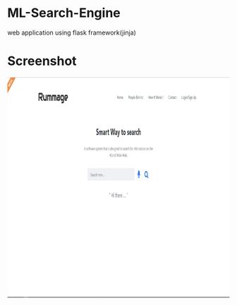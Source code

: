 # ML-Search-Engine
web application using flask framework(jinja)

# Screenshot
<img src="https://github.com/Chiragasourabh/ML-Search-Engine/blob/master/Screenshot1.PNG" alt="Screenshot" height="500" style="float:right"/>
